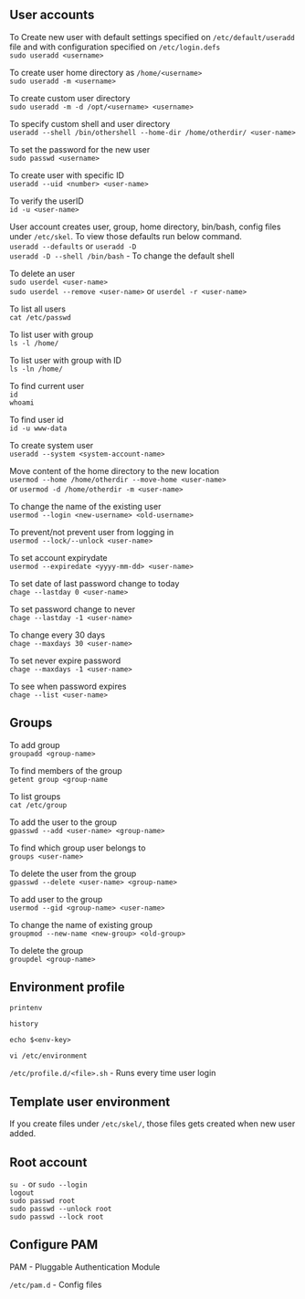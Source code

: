 ## User accounts

To Create new user with default settings specified on `/etc/default/useradd` file and with configuration specified on `/etc/login.defs`  
`sudo useradd <username>`

To create user home directory as `/home/<username>`  
`sudo useradd -m <username>` 

To create custom user directory  
`sudo useradd -m -d /opt/<username> <username>`  

To specify custom shell and user directory  
`useradd --shell /bin/othershell --home-dir /home/otherdir/ <user-name>`  

To set the password for the new user  
`sudo passwd <username>`  

To create user with specific ID  
`useradd --uid <number> <user-name>`  

To verify the userID  
`id -u <user-name>`  

User account creates user, group, home directory, bin/bash, config files under `/etc/skel`. To view those defaults run below command.  
`useradd --defaults` or `useradd -D`  
`useradd -D --shell /bin/bash` - To change the default shell  

To delete an user  
`sudo userdel <user-name>`  
`sudo userdel --remove <user-name>` or `userdel -r <user-name>`  

To list all users  
`cat /etc/passwd`  

 To list user with group  
 `ls -l /home/`  

To list user with group with ID  
`ls -ln /home/`  

To find current user  
`id`  
`whoami`  

To find user id  
`id -u www-data`  

To create system user  
`useradd --system <system-account-name>`  

Move content of the home directory to the new location  
`usermod --home /home/otherdir --move-home <user-name>`  
or
`usermod -d /home/otherdir -m <user-name>`  

To change the name of the existing user  
`usermod --login <new-username> <old-username>`  

To prevent/not prevent user from logging in  
`usermod --lock/--unlock <user-name>`  

To set account expirydate  
`usermod --expiredate <yyyy-mm-dd> <user-name>`  

To set date of last password change to today  
`chage --lastday 0 <user-name>`  

To set password change to never  
`chage --lastday -1 <user-name>`  

To change every 30 days  
`chage --maxdays 30 <user-name>`  

To set never expire password  
`chage --maxdays -1 <user-name>`  

To see when password expires  
`chage --list <user-name>`  

## Groups

To add group  
`groupadd <group-name>`  

To find members of the group  
`getent group <group-name`  

To list groups  
`cat /etc/group`  

To add the user to the group  
`gpasswd --add <user-name> <group-name>`  

To find which group user belongs to  
`groups <user-name>`  

To delete the user from the group  
`gpasswd --delete <user-name> <group-name>`  

To add user to the group  
`usermod --gid <group-name> <user-name>`  

To change the name of existing group  
`groupmod --new-name <new-group> <old-group>`  

To delete the group  
`groupdel <group-name>`  

## Environment profile

`printenv`  

`history`  

`echo $<env-key>`  

`vi /etc/environment`  

`/etc/profile.d/<file>.sh` - Runs every time user login  


## Template user environment

If you create files under `/etc/skel/`, those files gets created when new user added.  


## Root account

`su -` or `sudo --login`  
`logout`  
`sudo passwd root`  
`sudo passwd --unlock root`  
`sudo passwd --lock root`  


## Configure PAM

PAM - Pluggable Authentication Module  

`/etc/pam.d` - Config files  
